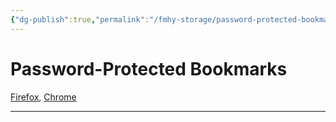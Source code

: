 ```yaml
---
{"dg-publish":true,"permalink":"/fmhy-storage/password-protected-bookmarks/","dgShowBacklinks":true,"dgShowLocalGraph":true}
---
```


# Password-Protected Bookmarks

[Firefox](https://addons.mozilla.org/en-US/firefox/addon/webext-private-bookmarks/), [Chrome](https://chrome.google.com/webstore/detail/private-bookmarks/cbheenbihjdgbmbogbefcgnpfoflhnhl)

***